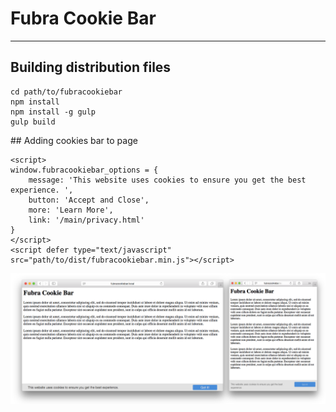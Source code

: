 
# Fubra Cookie Bar

---

## Building distribution files

```
cd path/to/fubracookiebar
npm install
npm install -g gulp
gulp build
```


## Adding cookies bar to page
```
<script>
window.fubracookiebar_options = {
    message: 'This website uses cookies to ensure you get the best experience. ',
    button: 'Accept and Close',
    more: 'Learn More',
    link: '/main/privacy.html'
}
</script>
<script defer type="text/javascript" src="path/to/dist/fubracookiebar.min.js"></script>
```

![alt tag](https://github.com/fubralimited/fubracookiebar/blob/master/screenshot.png)
